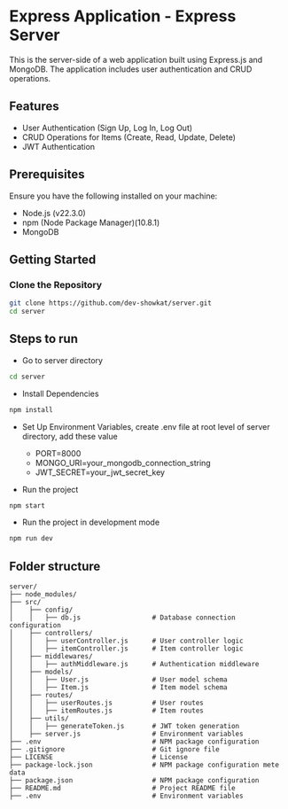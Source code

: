 # Express Application - Express Server

This is the server-side of a web application built using Express.js and MongoDB. The application includes user authentication and CRUD operations.

## Features

- User Authentication (Sign Up, Log In, Log Out)
- CRUD Operations for Items (Create, Read, Update, Delete)
- JWT Authentication

## Prerequisites

Ensure you have the following installed on your machine:

- Node.js (v22.3.0)
- npm (Node Package Manager)(10.8.1)
- MongoDB

## Getting Started

### Clone the Repository

```bash
git clone https://github.com/dev-showkat/server.git
cd server
```

## Steps to run

- Go to server directory
```bash
cd server
```
- Install Dependencies
```bash
npm install
```
- Set Up Environment Variables, create .env file at root level of server directory, add these value
    - PORT=8000
    - MONGO_URI=your_mongodb_connection_string
    - JWT_SECRET=your_jwt_secret_key

- Run the project
```bash
npm start
```
- Run the project in development mode
```bash
npm run dev
```
     
## Folder structure

```
server/
├── node_modules/
├── src/ 
│    ├── config/
│    │   ├── db.js                  # Database connection configuration
│    ├── controllers/
│    │   ├── userController.js      # User controller logic
│    │   ├── itemController.js      # Item controller logic
│    ├── middlewares/
│    │   ├── authMiddleware.js      # Authentication middleware
│    ├── models/
│    │   ├── User.js                # User model schema
│    │   ├── Item.js                # Item model schema
│    ├── routes/
│    │   ├── userRoutes.js          # User routes
│    │   ├── itemRoutes.js          # Item routes
│    ├── utils/
│    │   ├── generateToken.js       # JWT token generation
│    ├── server.js                  # Environment variables
├── .env                            # NPM package configuration
├── .gitignore                      # Git ignore file
├── LICENSE                         # License
├── package-lock.json               # NPM package configuration mete data
├── package.json                    # NPM package configuration
├── README.md                       # Project README file
├── .env                            # Environment variables
```